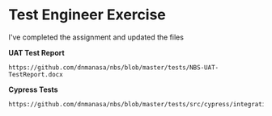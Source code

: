 # Test Engineer Exercise
I've completed the assignment and updated the files  

**UAT Test Report**
    
    https://github.com/dnmanasa/nbs/blob/master/tests/NBS-UAT-TestReport.docx

**Cypress Tests**
    
    https://github.com/dnmanasa/nbs/blob/master/tests/src/cypress/integration/toDoTest.js
